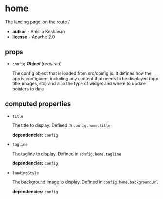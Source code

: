 # home 

The landing page, on the route / 

- **author** - Anisha Keshavan 
- **license** - Apache 2.0 

## props 

- `config` ***Object*** (*required*) 

  The config object that is loaded from src/config.js.
  It defines how the app is configured, including
  any content that needs to be displayed (app title, images, etc)
  and also the type of widget and where to update pointers to data 

## computed properties 

- `title` 

  The title to display. Defined in `config.home.title` 

   **dependencies:** `config` 

- `tagline` 

  The tagline to display. Defined in `config.home.tagline` 

   **dependencies:** `config` 

- `landingStyle` 

  The background image to display. Defined in `config.home.backgroundUrl` 

   **dependencies:** `config` 


